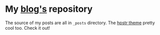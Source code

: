 # My [blog's](https://paflopes.github.io/blog/) repository

The source of my posts are all in `_posts` directory. The 
[hpstr theme](https://github.com/mmistakes/hpstr-jekyll-theme) pretty cool too.
Check it out!
